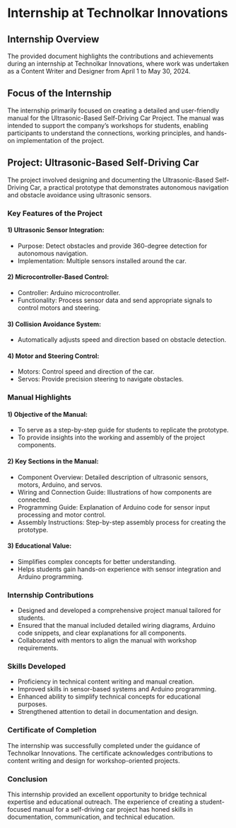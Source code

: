 #  Internship at Technolkar Innovations

## Internship Overview
The provided document highlights the contributions and achievements during an internship at Technolkar Innovations, where work was undertaken as a Content Writer and Designer from April 1 to May 30, 2024.

## Focus of the Internship
The internship primarily focused on creating a detailed and user-friendly manual for the Ultrasonic-Based Self-Driving Car Project. The manual was intended to support the company’s workshops for students, enabling participants to understand the connections, working principles, and hands-on implementation of the project.

## Project: Ultrasonic-Based Self-Driving Car
The project involved designing and documenting the Ultrasonic-Based Self-Driving Car, a practical prototype that demonstrates autonomous navigation and obstacle avoidance using ultrasonic sensors.

### Key Features of the Project
#### 1) Ultrasonic Sensor Integration:

* Purpose: Detect obstacles and provide 360-degree detection for autonomous navigation.
* Implementation: Multiple sensors installed around the car.
  
#### 2) Microcontroller-Based Control:

* Controller: Arduino microcontroller.
* Functionality: Process sensor data and send appropriate signals to control motors and steering.

#### 3) Collision Avoidance System:

* Automatically adjusts speed and direction based on obstacle detection.

#### 4) Motor and Steering Control:

* Motors: Control speed and direction of the car.
* Servos: Provide precision steering to navigate obstacles.

### Manual Highlights

#### 1) Objective of the Manual:

* To serve as a step-by-step guide for students to replicate the prototype.
* To provide insights into the working and assembly of the project components.

#### 2) Key Sections in the Manual:

* Component Overview: Detailed description of ultrasonic sensors, motors, Arduino, and servos.
* Wiring and Connection Guide: Illustrations of how components are connected.
* Programming Guide: Explanation of Arduino code for sensor input processing and motor control.
* Assembly Instructions: Step-by-step assembly process for creating the prototype.

#### 3) Educational Value:

* Simplifies complex concepts for better understanding.
* Helps students gain hands-on experience with sensor integration and Arduino programming.

### Internship Contributions  
* Designed and developed a comprehensive project manual tailored for students.
* Ensured that the manual included detailed wiring diagrams, Arduino code snippets, and clear explanations for all components.
* Collaborated with mentors to align the manual with workshop requirements.

### Skills Developed

* Proficiency in technical content writing and manual creation.
* Improved skills in sensor-based systems and Arduino programming.
* Enhanced ability to simplify technical concepts for educational purposes.
* Strengthened attention to detail in documentation and design.

### Certificate of Completion

The internship was successfully completed under the guidance of Technolkar Innovations. The certificate acknowledges contributions to content writing and design for workshop-oriented projects.

### Conclusion

This internship provided an excellent opportunity to bridge technical expertise and educational outreach. The experience of creating a student-focused manual for a self-driving car project has honed skills in documentation, communication, and technical education.
